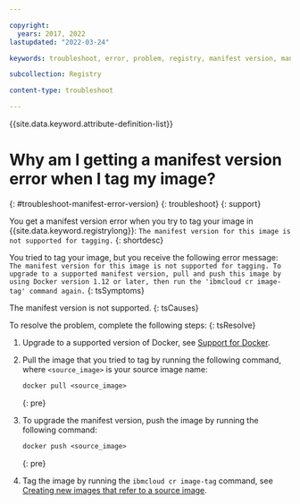 ```yaml
---

copyright:
  years: 2017, 2022
lastupdated: "2022-03-24"

keywords: troubleshoot, error, problem, registry, manifest version, manifest version error, tag, image, the manifest version for this image is not supported for tagging

subcollection: Registry

content-type: troubleshoot

---
```


{{site.data.keyword.attribute-definition-list}}

# Why am I getting a manifest version error when I tag my image?
{: #troubleshoot-manifest-error-version}
{: troubleshoot}
{: support}

You get a manifest version error when you try to tag your image in {{site.data.keyword.registrylong}}: `The manifest version for this image is not supported for tagging.`
{: shortdesc}

You tried to tag your image, but you receive the following error message: `The manifest version for this image is not supported for tagging. To upgrade to a supported manifest version, pull and push this image by using Docker version 1.12 or later, then run the 'ibmcloud cr image-tag' command again.`
{: tsSymptoms}

The manifest version is not supported.
{: tsCauses}

To resolve the problem, complete the following steps:
{: tsResolve}

1. Upgrade to a supported version of Docker, see [Support for Docker](/docs/Registry?topic=Registry-registry_overview#docker).

2. Pull the image that you tried to tag by running the following command, where `<source_image>` is your source image name:

    ```txt
    docker pull <source_image>
    ```
    {: pre}

3. To upgrade the manifest version, push the image by running the following command:

    ```txt
    docker push <source_image>
    ```
    {: pre}

4. Tag the image by running the `ibmcloud cr image-tag` command, see [Creating new images that refer to a source image](/docs/Registry?topic=Registry-registry_images_#registry_images_source).


